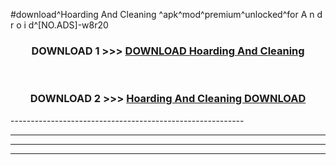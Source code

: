 #download^Hoarding And Cleaning ^apk^mod^premium^unlocked^for A n d r o i d^[NO.ADS]-w8r20



<div align="center">

<h3>DOWNLOAD 1 >>> <a href="https://runaway1.web.app/?sq=Hoarding And Cleaning ">DOWNLOAD Hoarding And Cleaning </a></h3><br>

<h3>DOWNLOAD 2 >>> <a href="https://runaway1.web.app/?sq=Hoarding And Cleaning ">Hoarding And Cleaning  DOWNLOAD </a></h3>

</div>
----------------------------------------------------------

----------------------------------------------------------

----------------------------------------------------------

----------------------------------------------------------



